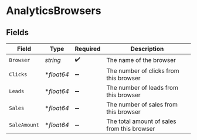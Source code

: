 # AnalyticsBrowsers


## Fields

| Field                                       | Type                                        | Required                                    | Description                                 |
| ------------------------------------------- | ------------------------------------------- | ------------------------------------------- | ------------------------------------------- |
| `Browser`                                   | *string*                                    | :heavy_check_mark:                          | The name of the browser                     |
| `Clicks`                                    | **float64*                                  | :heavy_minus_sign:                          | The number of clicks from this browser      |
| `Leads`                                     | **float64*                                  | :heavy_minus_sign:                          | The number of leads from this browser       |
| `Sales`                                     | **float64*                                  | :heavy_minus_sign:                          | The number of sales from this browser       |
| `SaleAmount`                                | **float64*                                  | :heavy_minus_sign:                          | The total amount of sales from this browser |